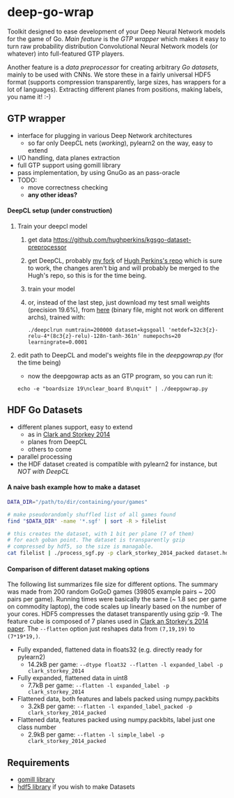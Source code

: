 # deep-go-wrap
Toolkit designed to ease development of your Deep Neural Network models
for the game of Go.  *Main feature* is the *GTP wrapper* which makes it
easy to turn raw probability distribution Convolutional Neural Network
models (or whatever) into full-featured GTP players.

Another feature is a *data preprocessor* for creating arbitrary *Go
datasets*, mainly to be used with CNNs.  We store these in a fairly
universal HDF5 format (supports compression transparently, large sizes,
has wrappers for a lot of languages). Extracting different planes from
positions, making labels, you name it! :-)

GTP wrapper
-----------
 * interface for plugging in various Deep Network architectures
    * so far only DeepCL nets (*working*), pylearn2 on the way, easy to extend
 * I/O handling, data planes extraction
 * full GTP support using gomill library
 * pass implementation, by using GnuGo as an pass-oracle
 * TODO:
     * move correctness checking
     * **any other ideas?**

#### DeepCL setup (under construction)
1. Train your deepcl model
    1. get data https://github.com/hughperkins/kgsgo-dataset-preprocessor
    2. get DeepCL, probably [my fork](https://github.com/jmoudrik/DeepCL) of [Hugh Perkins's repo](https://github.com/hughperkins/DeepCL)
    which is sure to work, the changes aren't big and will probably be merged to the 
    Hugh's repo, so this is for the time being.
    3. train your model
    4. or, instead of the last step, just download my test small weights (precision 19.6%),
    from [here](http://j2m.cz/~jm/weights.dat) (binary file, might not work on different archs), trained with:

        ```./deepclrun numtrain=200000 dataset=kgsgoall 'netdef=32c3{z}-relu-4*(8c3{z}-relu)-128n-tanh-361n' numepochs=20 learningrate=0.0001```
2. edit path to DeepCL and model's weights file in the *deepgowrap.py* (for the time being)
    * now the deepgowrap acts as an GTP program, so you can run it:

    ```echo -e "boardsize 19\nclear_board B\nquit" | ./deepgowrap.py```

HDF Go Datasets
------------------
  * different planes support, easy to extend
     * as in [Clark and Storkey 2014](http://arxiv.org/abs/1412.3409)
     * planes from DeepCL
     * others to come
  * parallel processing
  * the HDF dataset created is compatible with pylearn2 for instance, but *NOT with DeepCL*
  

#### A naive bash example how to make a dataset
```bash
DATA_DIR="/path/to/dir/containing/your/games"

# make pseudorandomly shuffled list of all games found
find "$DATA_DIR" -name '*.sgf' | sort -R > filelist

# this creates the dataset, with 1 bit per plane (7 of them)
# for each goban point. The dataset is transparently gzip
# compressed by hdf5, so the size is managable.
cat filelist | ./process_sgf.py -p clark_storkey_2014_packed dataset.hdf5
```

#### Comparison of different dataset making options
The following list summarizes file size for different options. The summary
was made from 200 random GoGoD games (39805 example pairs ~ 200 pairs per game).
Running times were basically the same (~ 1.8 sec per game on commodity laptop),
the code scales up linearly based on the number of your cores. HDF5 compresses
the dataset transparently using gzip -9. The feature cube is composed of 7 planes
used in [Clark an Storkey's 2014 paper](http://arxiv.org/pdf/1412.3409).
The ```--flatten``` option just reshapes data from ```(7,19,19)``` to ```(7*19*19,)```.

  * Fully expanded, flattened data in floats32 (e.g. directly ready for pylearn2)
     * 14.2kB per game: ```--dtype float32 --flatten -l expanded_label -p clark_storkey_2014```
  * Fully expanded, flattened data in uint8
     * 7.7kB per game: ```--flatten -l expanded_label -p clark_storkey_2014```
  * Flattened data, both features and labels packed using numpy.packbits
     * 3.2kB per game: ```--flatten -l expanded_label_packed -p clark_storkey_2014_packed```
  * Flattened data, features packed using numpy.packbits, label just one class number
     * 2.9kB per game: ```--flatten -l simple_label -p clark_storkey_2014_packed```


Requirements
------------
 * [gomill library](https://github.com/mattheww/gomill)
 * [hdf5 library](http://www.h5py.org/) if you wish to make Datasets 
